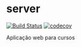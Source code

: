 # server
[![Build Status](https://travis-ci.org/kassiacatarine/server.svg?branch=master)](https://travis-ci.org/kassiacatarine/server)
[![codecov](https://codecov.io/gh/kassiacatarine/server/branch/master/graph/badge.svg)](https://codecov.io/gh/kassiacatarine/server)

Aplicação web para cursos
